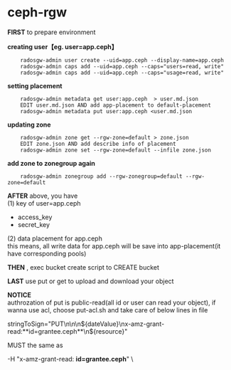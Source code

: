 # ceph-rgw


**FIRST** to prepare environment

**creating  user【eg. user=app.ceph】**
```
    radosgw-admin user create --uid=app.ceph --display-name=app.ceph
    radosgw-admin caps add --uid=app.ceph --caps="users=read, write"
    radosgw-admin caps add --uid=app.ceph --caps="usage=read, write"
````

**setting  placement**
```
    radosgw-admin metadata get user:app.ceph  > user.md.json
    EDIT user.md.json AND add app-placement to default-placement
    radosgw-admin metadata put user:app.ceph <user.md.json
```

**updating  zone**
```
    radosgw-admin zone get --rgw-zone=default > zone.json
    EDIT zone.json AND add describe info of placement
    radosgw-admin zone set --rgw-zone=default --infile zone.json
```

**add zone to zonegroup again**
```
    radosgw-admin zonegroup add --rgw-zonegroup=default --rgw-zone=default
```


**AFTER** above, you have  
(1) key of user=app.ceph  
- access_key  
- secret_key

(2) data placement for app.ceph    
this means, all write data for app.ceph will be save into app-placement(it have corresponding pools) 


**THEN** , exec bucket create script to CREATE bucket  

**LAST** use put or get to upload and download your object  



**NOTICE**  
authrozation of put is public-read(all id or user can read your object), if wanna use acl, choose put-acl.sh and take care of below lines in file

stringToSign="PUT\n\n\n${dateValue}\nx-amz-grant-read:**id=grantee.ceph**\n${resource}"

MUST the same as 

 -H "x-amz-grant-read: **id=grantee.ceph**" \

